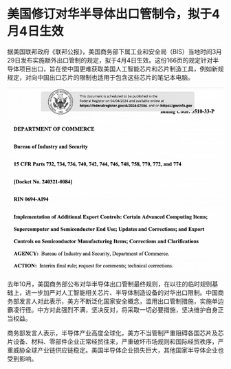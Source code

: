 # 美国修订对华半导体出口管制令，拟于4月4日生效

据美国联邦政府《联邦公报》，美国商务部下属工业和安全局（BIS）当地时间3月29日发布实施额外出口管制的规定，拟于4月4日生效。这份166页的规定针对半导体项目出口，旨在使中国更难获取美国人工智能芯片和芯片制造工具，例如新规规定，对向中国出口芯片的限制也适用于包含这些芯片的笔记本电脑。

![7dcdfeb4f46a4ca5b4b3a32fc7b5b6b1.jpg](https://raw.githubusercontent.com/qqhsx/qqnews_image/main/2024/03/30/美国修订对华半导体出口管制令，拟于4月4日生效/7dcdfeb4f46a4ca5b4b3a32fc7b5b6b1.jpg)

去年10月，美国商务部公布对华半导体出口管制最终规则，在以往的临时规则基础上，进一步加严对人工智能相关芯片、半导体制造设备的对华出口限制。中国商务部发言人对此表示，美方不断泛化国家安全概念，滥用出口管制措施，实施单边霸凌行径。中方对此强烈不满，坚决反对，将采取一切必要措施，坚决维护自身正当权益。

商务部发言人表示，半导体产业高度全球化，美方不当管制严重阻碍各国芯片及芯片设备、材料、零部件企业正常经贸往来，严重破坏市场规则和国际经贸秩序，严重威胁全球产业链供应链稳定。美国半导体企业损失巨大，其他国家半导体企业也受到影响。

